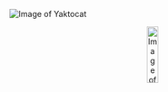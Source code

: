 ![Image of Yaktocat](https://octodex.github.com/images/yaktocat.png)

<p align="center">
    <img src="https://octodex.github.com/images/yaktocat.png" width="20%" height="100px" alt="Image of Yaktocat">
</p>
